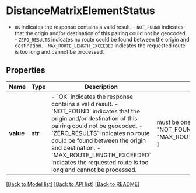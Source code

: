 # DistanceMatrixElementStatus

- `OK` indicates the response contains a valid result. - `NOT_FOUND` indicates that the origin and/or destination of this pairing could not be geocoded. - `ZERO_RESULTS` indicates no route could be found between the origin and destination. - `MAX_ROUTE_LENGTH_EXCEEDED` indicates the requested route is too long and cannot be processed. 

## Properties
Name | Type | Description | Notes
------------ | ------------- | ------------- | -------------
**value** | **str** | - &#x60;OK&#x60; indicates the response contains a valid result. - &#x60;NOT_FOUND&#x60; indicates that the origin and/or destination of this pairing could not be geocoded. - &#x60;ZERO_RESULTS&#x60; indicates no route could be found between the origin and destination. - &#x60;MAX_ROUTE_LENGTH_EXCEEDED&#x60; indicates the requested route is too long and cannot be processed.  |  must be one of ["OK", "NOT_FOUND", "ZERO_RESULTS", "MAX_ROUTE_LENGTH_EXCEEDED", ]

[[Back to Model list]](../README.md#documentation-for-models) [[Back to API list]](../README.md#documentation-for-api-endpoints) [[Back to README]](../README.md)


